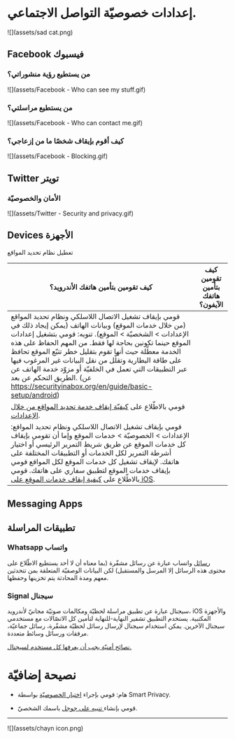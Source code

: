 # إعدادات خصوصيّة التواصل الاجتماعي.

![](assets/sad cat.png)

## Facebook فيسبوك

### من يستطيع رؤية منشوراتي؟

![](assets/Facebook - Who can see my stuff.gif)



### من يستطيع مراسلتي؟

![](assets/Facebook - Who can contact me.gif)



### كيف أقوم بإيقاف شخصًا ما من إزعاجي؟

![](assets/Facebook - Blocking.gif)




## Twitter تويتر

### الأمان والخصوصيّة

![](assets/Twitter - Security  and privacy.gif)



## Devices الأجهزة

تعطيل نظام تحديد المواقع

| كيف تقومين بتأمين هاتفك الأندرويد؟ | كيف تقومين بتأمين هاتفك الآيفون؟ |
| --- | --- |
| قومي بإيقاف تشغيل الاتصال اللاسلكي ونظام تحديد المواقع (من خلال خدمات الموقع) وبيانات الهاتف (يمكن إيجاد ذلك في الإعدادات > الشخصيّة > الموقع). تنويه: قومي بتشغيل إعدادات الموقع حينما تكونين بحاجة لها فقط. من المهم الحفاظ على هذه الخدمة معطّلة حيث أنها تقوم بتقليل خطر تتبّع الموقع تحافظ على طاقة البطارية وتقلّل من نقل البيانات غير المرغوب فيها عبر التطبيقات التي تعمل في الخلفيّة أو مزوّد خدمة الهاتف عن الطريق التحكم عن بعد. (عن https://securityinabox.org/en/guide/basic-setup/android)
قومي بالاطّلاع على [كيفيّة إيقاف خدمة تحديد المواقع من خلال الإعدادات](http://www.wikihow.com/Turn-Off-Location-Services-on-an-Android). | 
قومي بإيقاف تشغيل الاتصال اللاسلكي ونظام تحديد المواقع: الإعدادات > الخصوصيّة > خدمات الموقع وإما أن تقومي بإيقاف كل خدمات الموقع عن طريق شريط التمرير الرئيسي أو اختيار أشرطة التمرير لكل الخدمات أو التطبيقات المختلفة على هاتفك. لإيقاف تشغيل كل خدمات الموقع لكل المواقع قومي بإيقاف خدمات الموقع لتطبيق سفاري على هاتفك. قومي بالاطّلاع على [كيفية إيقاف خدمات الموقع على iOS](http://www.tomsguide.com/us/turn-off-location-services-iphone,news-21276.html). |


## Messaging Apps
## تطبيقات المراسلة

### Whatsapp واتساب

[رسائل](https://www.whatsapp.com/) واتساب عبارة عن رسائل مشفّرة (بما معناه أن لا أحد يستطيع الاطّلاع على محتوى هذه الرسائل إلا المرسل والمستقبل) لكن البيانات الوصفيّة المتعلقة بمن تتحدثين معهم ومدة المحادثة يتم تخزينها وحفظها.

### Signal سيجنال

سيجنال عبارة عن تطبيق مراسلة لحظيّة ومكالمات صوتيّة مجانيّ لأندرويد، iOS والأجهزة المكتبية. يستخدم التطبيق تشفير النهاية-للنهاية لتأمين كل الاتصّالات مع مستخدمي سيجنال الآخرين. يمكن استخدام سيجنال لإرسال رسائل لحظيّة مشفّرة، رسائل جماعيّة، مرفقات ورسائل وسائط متعددة.


[نصائح أمنيّة يجب أن يعرفها كل مستخدم لسيجنال.](https://theintercept.com/2016/07/02/security-tips-every-signal-user-should-know/)

# نصيحة إضافيّة

* هام: قومي بإجراء [اختبار الخصوصيّة](http://smartprivacy.tumblr.com/privacynow)  بواسطة Smart Privacy. 

* قومي بإنشاء[ تنبيه على جوجل](https://www.google.com/alerts) باسمك الشخصيّ.


---
![](assets/chayn icon.png)

